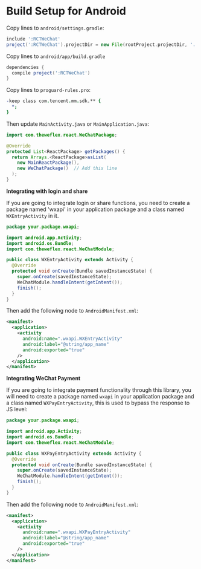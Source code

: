 # Build Setup for Android

Copy lines to `android/settings.gradle`:

```gradle
include ':RCTWeChat'
project(':RCTWeChat').projectDir = new File(rootProject.projectDir, '../node_modules/react-native-wechat/android')
```

Copy lines to `android/app/build.gradle`

```gradle
dependencies {
  compile project(':RCTWeChat')
}
```

Copy lines to `proguard-rules.pro`:

```pro
-keep class com.tencent.mm.sdk.** {
  *;
}
```

Then update `MainActivity.java` or `MainApplication.java`:

```java
import com.theweflex.react.WeChatPackage;

@Override
protected List<ReactPackage> getPackages() {
  return Arrays.<ReactPackage>asList(
    new MainReactPackage(), 
    new WeChatPackage()  // Add this line
  );
}
```

**Integrating with login and share**

If you are going to integrate login or share functions, you need to 
create a package named 'wxapi' in your application package and a class 
named `WXEntryActivity` in it.

```java
package your.package.wxapi;

import android.app.Activity;
import android.os.Bundle;
import com.theweflex.react.WeChatModule;

public class WXEntryActivity extends Activity {
  @Override
  protected void onCreate(Bundle savedInstanceState) {
    super.onCreate(savedInstanceState);
    WeChatModule.handleIntent(getIntent());
    finish();
  }
}
```

Then add the following node to `AndroidManifest.xml`:

```xml
<manifest>
  <application>
    <activity
      android:name=".wxapi.WXEntryActivity"
      android:label="@string/app_name"
      android:exported="true"
    />
  </application>
</manifest>
```

**Integrating WeChat Payment**

If you are going to integrate payment functionality through this library, you will need to create a package named `wxapi` in your application package and a class named `WXPayEntryActivity`, this is used to bypass the response to JS level:

```java
package your.package.wxapi;

import android.app.Activity;
import android.os.Bundle;
import com.theweflex.react.WeChatModule;

public class WXPayEntryActivity extends Activity {
  @Override
  protected void onCreate(Bundle savedInstanceState) {
    super.onCreate(savedInstanceState);
    WeChatModule.handleIntent(getIntent());
    finish();
  }
}
```

Then add the following node to `AndroidManifest.xml`:

```xml
<manifest>
  <application>
    <activity
      android:name=".wxapi.WXPayEntryActivity"
      android:label="@string/app_name"
      android:exported="true"
    />
  </application>
</manifest>
```

